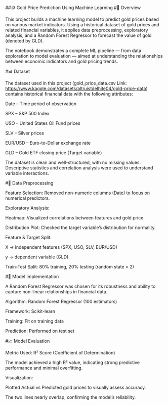 ##🪙 Gold Price Prediction Using Machine Learning
#📘 Overview

This project builds a machine learning model to predict gold prices based on various market indicators. Using a historical dataset of gold prices and related financial variables, it applies data preprocessing, exploratory analysis, and a Random Forest Regressor to forecast the value of gold (denoted by GLD).

The notebook demonstrates a complete ML pipeline — from data exploration to model evaluation — aimed at understanding the relationships between economic indicators and gold pricing trends.

#📊 Dataset

The dataset used in this project (gold_price_data.csv Link: https://www.kaggle.com/datasets/altruistdelhite04/gold-price-data) contains historical financial data with the following attributes:

Date – Time period of observation

SPX – S&P 500 Index

USO – United States Oil Fund prices

SLV – Silver prices

EUR/USD – Euro-to-Dollar exchange rate

GLD – Gold ETF closing price (Target variable)

The dataset is clean and well-structured, with no missing values. Descriptive statistics and correlation analysis were used to understand variable interactions.

#🧹 Data Preprocessing

Feature Selection: Removed non-numeric columns (Date) to focus on numerical predictors.

Exploratory Analysis:

Heatmap: Visualized correlations between features and gold price.

Distribution Plot: Checked the target variable’s distribution for normality.

Feature & Target Split:

X → independent features (SPX, USO, SLV, EUR/USD)

y → dependent variable (GLD)

Train-Test Split: 80% training, 20% testing (random state = 2)

#🤖 Model Implementation

A Random Forest Regressor was chosen for its robustness and ability to capture non-linear relationships in financial data.

Algorithm: Random Forest Regressor (100 estimators)

Framework: Scikit-learn

Training: Fit on training data

Prediction: Performed on test set

#📈 Model Evaluation

Metric Used: R² Score (Coefficient of Determination)

The model achieved a high R² value, indicating strong predictive performance and minimal overfitting.

Visualization:

Plotted Actual vs Predicted gold prices to visually assess accuracy.

The two lines nearly overlap, confirming the model’s reliability.
